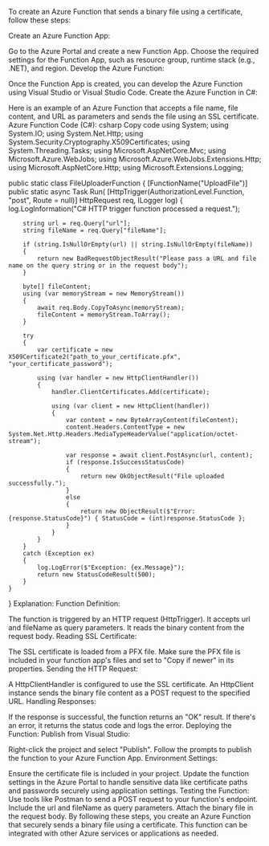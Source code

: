 To create an Azure Function that sends a binary file using a certificate, follow these steps:

Create an Azure Function App:

Go to the Azure Portal and create a new Function App.
Choose the required settings for the Function App, such as resource group, runtime stack (e.g., .NET), and region.
Develop the Azure Function:

Once the Function App is created, you can develop the Azure Function using Visual Studio or Visual Studio Code.
Create the Azure Function in C#:

Here is an example of an Azure Function that accepts a file name, file content, and URL as parameters and sends the file using an SSL certificate.
Azure Function Code (C#):
csharp
Copy code
using System;
using System.IO;
using System.Net.Http;
using System.Security.Cryptography.X509Certificates;
using System.Threading.Tasks;
using Microsoft.AspNetCore.Mvc;
using Microsoft.Azure.WebJobs;
using Microsoft.Azure.WebJobs.Extensions.Http;
using Microsoft.AspNetCore.Http;
using Microsoft.Extensions.Logging;

public static class FileUploaderFunction
{
    [FunctionName("UploadFile")]
    public static async Task<IActionResult> Run(
        [HttpTrigger(AuthorizationLevel.Function, "post", Route = null)] HttpRequest req,
        ILogger log)
    {
        log.LogInformation("C# HTTP trigger function processed a request.");

        string url = req.Query["url"];
        string fileName = req.Query["fileName"];

        if (string.IsNullOrEmpty(url) || string.IsNullOrEmpty(fileName))
        {
            return new BadRequestObjectResult("Please pass a URL and file name on the query string or in the request body");
        }

        byte[] fileContent;
        using (var memoryStream = new MemoryStream())
        {
            await req.Body.CopyToAsync(memoryStream);
            fileContent = memoryStream.ToArray();
        }

        try
        {
            var certificate = new X509Certificate2("path_to_your_certificate.pfx", "your_certificate_password");

            using (var handler = new HttpClientHandler())
            {
                handler.ClientCertificates.Add(certificate);

                using (var client = new HttpClient(handler))
                {
                    var content = new ByteArrayContent(fileContent);
                    content.Headers.ContentType = new System.Net.Http.Headers.MediaTypeHeaderValue("application/octet-stream");

                    var response = await client.PostAsync(url, content);
                    if (response.IsSuccessStatusCode)
                    {
                        return new OkObjectResult("File uploaded successfully.");
                    }
                    else
                    {
                        return new ObjectResult($"Error: {response.StatusCode}") { StatusCode = (int)response.StatusCode };
                    }
                }
            }
        }
        catch (Exception ex)
        {
            log.LogError($"Exception: {ex.Message}");
            return new StatusCodeResult(500);
        }
    }
}
Explanation:
Function Definition:

The function is triggered by an HTTP request (HttpTrigger).
It accepts url and fileName as query parameters.
It reads the binary content from the request body.
Reading SSL Certificate:

The SSL certificate is loaded from a PFX file.
Make sure the PFX file is included in your function app's files and set to "Copy if newer" in its properties.
Sending the HTTP Request:

A HttpClientHandler is configured to use the SSL certificate.
An HttpClient instance sends the binary file content as a POST request to the specified URL.
Handling Responses:

If the response is successful, the function returns an "OK" result.
If there's an error, it returns the status code and logs the error.
Deploying the Function:
Publish from Visual Studio:

Right-click the project and select "Publish".
Follow the prompts to publish the function to your Azure Function App.
Environment Settings:

Ensure the certificate file is included in your project.
Update the function settings in the Azure Portal to handle sensitive data like certificate paths and passwords securely using application settings.
Testing the Function:
Use tools like Postman to send a POST request to your function's endpoint.
Include the url and fileName as query parameters.
Attach the binary file in the request body.
By following these steps, you create an Azure Function that securely sends a binary file using a certificate. This function can be integrated with other Azure services or applications as needed.
